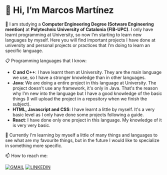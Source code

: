 # 👋 Hi, I’m Marcos Martínez
  
👤 I am studying a **Computer Engineering Degree (Sotware Engineering mention)** at **Polytechnic University of Catalonia (FIB-UPC)**. I only have learnt programming at University, so now I'm starting to learn new languages by myself. Here you will find important projects I have done at university and personal projects or practices that I'm doing to learn an specific language.

📋 Programming languages that I know:
- **C and C++**: I have learnt them at University. They are the main language we use, so I have a stronger knowledge than in other languages.
- **Java**: We are doing a entire project in this language at University. The project doesn't use any framework, it's only in Java. That's the reason why I'm new into the language but I have a good knowledge of the basic things (I will upload the project in a repository when we finish the subject).
- **HTML, Javascript and CSS**: I have learnt a little by myself. It's a very basic level as I only have done some projects following a guide.
- **React**: I have done only one project in this language. My knowledge of it is very very basic.

👀 Currently I'm learning by myself a little of many things and languages to see what are my favourite things, but in the future I would like to specialize in something more specific. 
 
 📫 How to reach me:
 
[![GMAIL](https://img.icons8.com/?size=100&id=P7UIlhbpWzZm&format=png&color=000000)](mailto:marcosmmartinez12@gmail.com)
[![LINKEDIN](https://img.icons8.com/?size=100&id=13930&format=png&color=000000)](https://www.linkedin.com/in/marcos-mart%C3%ADnez-mart%C3%ADnez-077603271/)
<!---
marcosmm12/marcosmm12 is a ✨ special ✨ repository because its `README.md` (this file) appears on your GitHub profile.
You can click the Preview link to take a look at your changes.
--->
